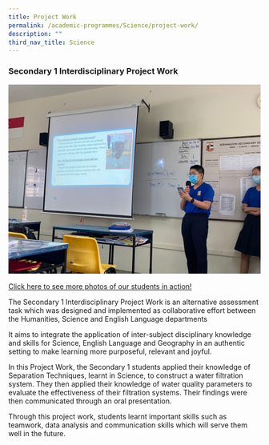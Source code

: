 ```yaml
---
title: Project Work
permalink: /academic-programmes/Science/project-work/
description: ""
third_nav_title: Science
---
```

### Secondary 1 Interdisciplinary Project Work

![](/images/Sec%201%20Science%20Project%20Work/IPW5.jpg)

[Click here to see more photos of our students in action!](https://photos.app.goo.gl/vRWatGV1Dvm3icLRA)

The Secondary 1 Interdisciplinary Project Work is an alternative assessment task which was designed and implemented as collaborative effort between the Humanities, Science and English Language departments

It aims to integrate the application of inter-subject disciplinary knowledge and skills for Science, English Language and Geography in an authentic setting to make learning more purposeful, relevant and joyful.

In this Project Work, the Secondary 1 students applied their knowledge of Separation Techniques, learnt in Science, to construct a water filtration system. They then applied their knowledge of water quality parameters to evaluate the effectiveness of their filtration systems. Their findings were&nbsp; then communicated through an oral presentation.

Through this project work, students learnt important skills such as teamwork, data analysis and communication skills which will serve them well in the future.